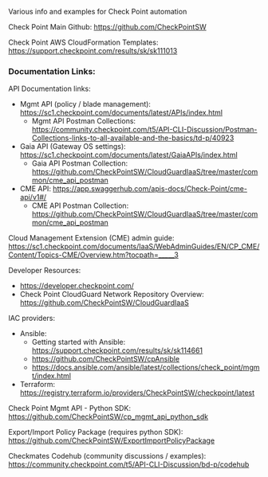 Various info and examples for Check Point automation  

Check Point Main Github: <https://github.com/CheckPointSW>

Check Point AWS CloudFormation Templates: <https://support.checkpoint.com/results/sk/sk111013>

### Documentation Links:

API Documentation links:  
- Mgmt API (policy / blade management): <https://sc1.checkpoint.com/documents/latest/APIs/index.html>
    - Mgmt API Postman Collections: <https://community.checkpoint.com/t5/API-CLI-Discussion/Postman-Collections-links-to-all-available-and-the-basics/td-p/40923>
- Gaia API (Gateway OS settings): <https://sc1.checkpoint.com/documents/latest/GaiaAPIs/index.html>
    - Gaia API Postman Collection: <https://github.com/CheckPointSW/CloudGuardIaaS/tree/master/common/cme_api_postman>
- CME API: <https://app.swaggerhub.com/apis-docs/Check-Point/cme-api/v1#/>
    - CME API Postman Collection: <https://github.com/CheckPointSW/CloudGuardIaaS/tree/master/common/cme_api_postman>

Cloud Management Extension (CME) admin guide: <https://sc1.checkpoint.com/documents/IaaS/WebAdminGuides/EN/CP_CME/Content/Topics-CME/Overview.htm?tocpath=_____3>

Developer Resources:  
- <https://developer.checkpoint.com/>
- Check Point CloudGuard Network Repository Overview: <https://github.com/CheckPointSW/CloudGuardIaaS>

IAC providers:  
- Ansible:  
    - Getting started with Ansible: <https://support.checkpoint.com/results/sk/sk114661>
    - <https://github.com/CheckPointSW/cpAnsible>
    - <https://docs.ansible.com/ansible/latest/collections/check_point/mgmt/index.html>
- Terraform: <https://registry.terraform.io/providers/CheckPointSW/checkpoint/latest>

Check Point Mgmt API - Python SDK: <https://github.com/CheckPointSW/cp_mgmt_api_python_sdk>

Export/Import Policy Package (requires python SDK): <https://github.com/CheckPointSW/ExportImportPolicyPackage>

Checkmates Codehub (community discussions / examples): <https://community.checkpoint.com/t5/API-CLI-Discussion/bd-p/codehub>
